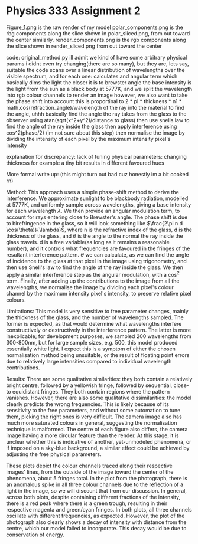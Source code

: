 
# Physics 333 Assignment 2

Figure_1.png is the raw render of my model
polar_components.png is the rbg components along the slice shown in polar_sliced.png, from out toward the center
similarly, render_components.png is the rgb components along the slice shown in render_sliced.png from out toward the center

code:
original_method.py
ill admit we kind of have some arbitrary physical params i didnt even try changing(there are so many), but they are, lets say, suitable
the code scans over a linear distribution of wavelengths over the visible spectrum, and for each one:
calculates and angular term which basically dims the light the closer it is to brewster angle
the base intensity is the light from the sun as a black body at 5777K, and we split the wavelength into rgb colour channels to render an image
however, we also want to take the phase shift into account
this is proportinal to 2 * pi * thickness * n1 * math.cos(refraction_angle)/wavelength of the ray into the material
to find the angle, uhhh
basically find the angle the ray takes from the glass to the observer using atan(sqrt(x^2+y^2)/distance to glass)
then use snells law to find the angle of the ray inside the glass
then apply interference using cos^2(phase/2) (im not sure about this step)
then normalise the image by dividing the intensity of each pixel by the maximum intensity pixel's intensity

explanation for discrepancy:
lack of tuning physical parameters: changing thickness for example a tiny bit results in different favoured hues


More formal write up: (this might turn out bad cuz honestly im a bit cooked rn)

Method:
This approach uses a simple phase-shift method to derive the interference. We approximate sunlight to be blackbody radiation, modelled at 5777K, and uniformly sample across wavelengths, giving a base intensity for each wavelength $\lambda$. We then provide an angular modulation term, to account for rays entering close to Brewster's angle. The phase shift is due to birefringence in the glass, so it will look something like $\frac{2\pi n d \cos(\theta)}{\lambda}$, where n is the refractive index of the glass, d is the thickness of the glass, and $\theta$ is the angle to the normal the ray inside the glass travels. d is a free variable(as long as it remains a reasonable number), and it controls what frequencies are favoured in the fringes of the resultant interference pattern. $\theta$ we can calculate, as we can find the angle of incidence to the glass at that pixel in the image using trigonometry, and then use Snell's law to find the angle of the ray inside the glass. We then apply a similar interference step as the angular modulation, with a $\cos^2$ term. Finally, after adding up the contributions to the image from all the wavelengths, we normalise the image by dividing each pixel's colour channel by the maximum intensity pixel's intensity, to preserve relative pixel colours.

Limitations:
This model is very sensitive to free parameter changes, mainly the thickness of the glass, and the number of wavelengths sampled. The former is expected, as that would determine what wavelengths interfere constructively or destructively in the interference pattern. The latter is more inexplicable; for development purposes, we sampled 200 wavelengths from 300-800nm, but for large sample sizes, e.g. 500, this model produced essentially white light. I expect this is a symptom of either the chosen normalisation method being unsuitable, or the result of floating point errors due to relatively large intensities compared to individual wavelength contributions.

Results:
There are some qualitative similarities: they both contain a relatively bright centre, followed by a yellowish fringe, followed by sequential, close-to equidistant fringes. They both contain regions where the pattern vanishes. However, there are also some qualitative dissimilarities: the model clearly predicts the wrong frequencies. This is likely because of its sensitivity to the free parameters, and without some automation to tune them, picking the right ones is very difficult. The camera image also has much more saturated colours in general, suggesting the normalisation technique is malformed. The centre of each figure also differs, the camera image having a more circular feature than the render. At this stage, it is unclear whether this is indicative of another, yet-unmodeled phenomena, or if imposed on a sky-blue background, a similar effect could be achieved by adjusting the free physical parameters.

These plots depict the colour channels traced along their respective images' lines, from the outside of the image toward the center of the phenomena, about 5 fringes total. In the plot from the photograph, there is an anomalous spike in all three colour channels due to the reflection of a light in the image, so we will discount that from our discussion. In general, across both plots, despite containing different fractions of the intensity, there is a red peak where there is a green trough, resulting in their respective magenta and green/cyan fringes. In both plots, all three channels oscillate with different frequencies, as expected. However, the plot of the photograph also clearly shows a decay of intensity with distance from the centre, which our model failed to incorporate. This decay would be due to conservation of energy.